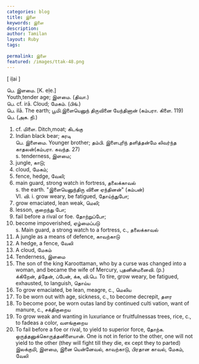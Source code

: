 ```yaml
---
categories: blog
title: இளை
keywords: இளை
description: 
author: Tamilan
layout: Ruby
tags: 
 
permalink: இளை
featured: /images/ttak-48.png
---
```

  
[ iḷai ]  
  
பெ. இளமை. [K. eḷe.]  
Youth,tender age; இளமை. (திவா.)  
பெ. cf. irā. Cloud; மேகம். (பிங்.)  
பெ. ilā. The earth; பூமி.இளையெனுந் திருவினை யேந்தினான் (கம்பரா. கிளை. 119)  
பெ. (அக. நி.)  
1. cf. மிளை. Ditch,moat; கிடங்கு  
2. Indian black bear; கரடி  
பெ. இளைமை. Younger brother; தம்பி. இளைபுரிந் தளித்தன்மே லிவர்ந்த காதலன்(கம்பரா. கவந்த. 27)  
s. tenderness, இளமை;  
2. jungle, காடு;  
3. cloud, மேகம்;  
4. fence, hedge, வேலி;  
5. main guard, strong watch in fortress, தலைக்காவல்  
s. the earth. "இளையெனுந்திரு வினை ஏந்தினன்" (கம்பன்)  
VI. வி. i. grow weary, be fatigued, தோய்ந்துபோ;  
2. grow emaciated, lean weak, மெலி;  
3. lesson, குறைந்து போ;  
4. fail before a rival or foe. தோற்றுப்போ;  
5. become impoverished, ஏழ்மைப்படு  
s. Main guard, a strong watch to a fortress, c., தலைக்காவல்  
2. A jungle as a means of defence, காவற்காடு  
3. A hedge, a fence, வேலி  
4. A cloud, மேகம்  
5. Tenderness, இளமை  
6. The son of the king Karoottaman, who by a curse was changed into a woman, and became the wife of Mercury, புதனின்மனைவி. (p.)  
க்கிறேன், த்தேன், ப்பேன், க்க, வி.பெ. To tire, grow weary, be fatigued, exhausted, to languish, தொய்ய  
2. To grow emaciated, be lean, meagre, c., மெலிய  
3. To be worn out with age, sickness, c., to become decrepit, தளர  
4. To become poor, be worn outas land by continued culti vation, want of manure, c., சக்திகுறைய  
5. To grow weak and wanting in luxuriance or fruitfulnessas trees, rice, c., to fadeas a color, வளங்குறைய  
6. To fail before a foe or rival, to yield to superior force, தோற்க. ஒருத்தனுக்கொருத்தனிளையான். One is not in ferior to the other, one will not yield to the other (they will fight till they die, ex cept they to parted)  
இலக்குமி, இளமை, இனை யென்னேவல், காவற்காடு, பிரதான காவல், மேகம், வேலி
